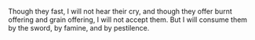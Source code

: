 Though they fast, I will not hear their cry, and though they offer burnt offering and grain offering, I will not accept them. But I will consume them by the sword, by famine, and by pestilence.
